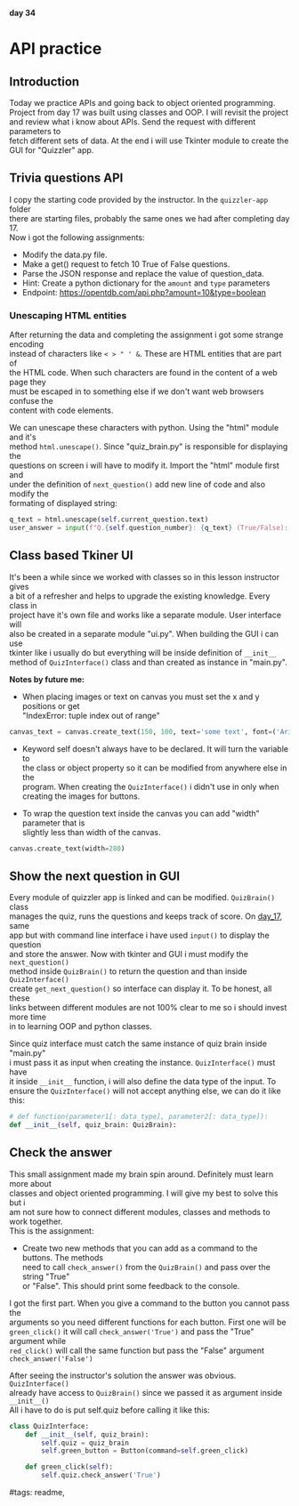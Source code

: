 **day 34**

# API practice

## Introduction

Today we practice APIs and going back to object oriented programming.  
Project from day 17 was built using classes and OOP. I will revisit the project  
and review what i know about APIs. Send the request with different parameters to  
fetch different sets of data. At the end i will use Tkinter module to create the  
GUI for "Quizzler" app.

## Trivia questions API

I copy the starting code provided by the instructor. In the `quizzler-app` folder  
there are starting files, probably the same ones we had after completing day 17.  
Now i got the following assignments:

- Modify the data.py file.
- Make a get() request to fetch 10 True of False questions.
- Parse the JSON response and replace the value of question_data.
- Hint: Create a python dictionary for the `amount` and `type` parameters
- Endpoint:  <https://opentdb.com/api.php?amount=10&type=boolean>

### Unescaping HTML entities

After returning the data and completing the assignment i got some strange encoding  
instead of characters like `< > " ' &`. These are HTML entities that are part of  
the HTML code. When such characters are found in the content of a web page they  
must be escaped in to something else if we don't want web browsers confuse the  
content with code elements.

We can unescape these characters with python. Using the "html" module and it's  
method `html.unescape()`. Since "quiz_brain.py" is responsible for displaying the  
questions on screen i will have to modify it. Import the "html" module first and  
under the definition of `next_question()` add new line of code and also modify the  
formating of displayed string:

```python
q_text = html.unescape(self.current_question.text)
user_answer = input(f"Q.{self.question_number}: {q_text} (True/False): ")
```

## Class based Tkiner UI

It's been a while since we worked with classes so in this lesson instructor gives  
a bit of a refresher and helps to upgrade the existing knowledge. Every class in  
project have it's own file and works like a separate module. User interface will  
also be created in a separate module "ui.py". When building the GUI i can use  
tkinter like i usually do but everything will be inside definition of `__init__`  
method of `QuizInterface()` class and than created as instance in "main.py".

**Notes by future me:**  

- When placing images or text on canvas you must set the x and y positions or get  
  "IndexError: tuple index out of range"

```python
canvas_text = canvas.create_text(150, 100, text='some text', font=('Arial', 20, 'regular'))
```

- Keyword self doesn't always have to be declared. It will turn the variable to  
  the class or object property so it can be modified from anywhere else in the  
  program. When creating the `QuizInterface()` i didn't use in only when  
  creating the images for buttons.

- To wrap the question text inside the canvas you can add "width" parameter that is  
  slightly less than width of the canvas.

```python
canvas.create_text(width=280)
```

## Show the next question in GUI

Every module of quizzler app is linked and can be modified. `QuizBrain()` class  
manages the quiz, runs the questions and keeps track of score. On [day_17](https://www.google.com), same  
app but with command line interface i have used `input()` to display the question  
and store the answer. Now with tkinter and GUI i must modify the `next_question()`  
method inside `QuizBrain()` to return the question and than inside `QuizInterface()`  
create `get_next_question()` so interface can display it. To be honest, all these  
links between different modules are not 100% clear to me so i should invest more time  
in to learning OOP and python classes.  

Since quiz interface must catch the same instance of quiz brain inside "main.py"  
i must pass it as input when creating the instance. `QuizInterface()` must have  
it inside `__init__` function, i will also define the data type of the input. To  
ensure the `QuizInterface()` will not accept anything else, we can do it like this:  

```python
# def function(parameter1[: data_type], parameter2[: data_type]):
def __init__(self, quiz_brain: QuizBrain):
```

## Check the answer

This small assignment made my brain spin around. Definitely must learn more about  
classes and object oriented programming. I will give my best to solve this but i  
am not sure how to connect different modules, classes and methods to work together.  
This is the assignment:  

- Create two new methods that you can add as a command to the buttons. The methods  
  need to call `check_answer()` from the `QuizBrain()` and pass over the string "True"  
  or "False". This should print some feedback to the console.  

I got the first part. When you give a command to the button you cannot pass the  
arguments so you need different functions for each button. First one will be  
`green_click()` it will call `check_answer('True')` and pass the "True" argument while  
`red_click()` will call the same function but pass the "False" argument `check_answer('False')`  

After seeing the instructor's solution the answer was obvious. `QuizInterface()`  
already have access to `QuizBrain()` since we passed it as argument inside `__init__()`  
All i have to do is put self.quiz before calling it like this:  

```python
class QuizInterface:
    def __init__(self, quiz_brain):
        self.quiz = quiz_brain
        self.green_button = Button(command=self.green_click)

    def green_click(self):
        self.quiz.check_answer('True')
```

#tags: readme,